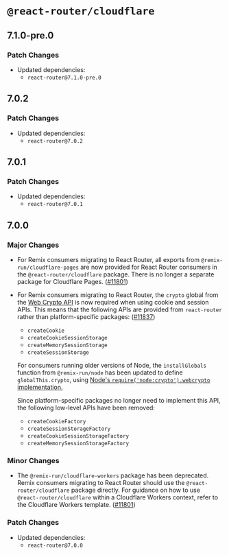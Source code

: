 # `@react-router/cloudflare`

## 7.1.0-pre.0

### Patch Changes

- Updated dependencies:
  - `react-router@7.1.0-pre.0`

## 7.0.2

### Patch Changes

- Updated dependencies:
  - `react-router@7.0.2`

## 7.0.1

### Patch Changes

- Updated dependencies:
  - `react-router@7.0.1`

## 7.0.0

### Major Changes

- For Remix consumers migrating to React Router, all exports from `@remix-run/cloudflare-pages` are now provided for React Router consumers in the `@react-router/cloudflare` package. There is no longer a separate package for Cloudflare Pages. ([#11801](https://github.com/remix-run/react-router/pull/11801))
- For Remix consumers migrating to React Router, the `crypto` global from the [Web Crypto API](https://developer.mozilla.org/en-US/docs/Web/API/Web_Crypto_API) is now required when using cookie and session APIs. This means that the following APIs are provided from `react-router` rather than platform-specific packages: ([#11837](https://github.com/remix-run/react-router/pull/11837))

  - `createCookie`
  - `createCookieSessionStorage`
  - `createMemorySessionStorage`
  - `createSessionStorage`

  For consumers running older versions of Node, the `installGlobals` function from `@remix-run/node` has been updated to define `globalThis.crypto`, using [Node's `require('node:crypto').webcrypto` implementation.](https://nodejs.org/api/webcrypto.html)

  Since platform-specific packages no longer need to implement this API, the following low-level APIs have been removed:

  - `createCookieFactory`
  - `createSessionStorageFactory`
  - `createCookieSessionStorageFactory`
  - `createMemorySessionStorageFactory`

### Minor Changes

- The `@remix-run/cloudflare-workers` package has been deprecated. Remix consumers migrating to React Router should use the `@react-router/cloudflare` package directly. For guidance on how to use `@react-router/cloudflare` within a Cloudflare Workers context, refer to the Cloudflare Workers template. ([#11801](https://github.com/remix-run/react-router/pull/11801))

### Patch Changes

- Updated dependencies:
  - `react-router@7.0.0`
